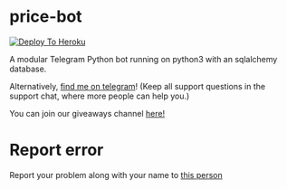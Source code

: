 # price-bot

[![Deploy To Heroku](https://www.herokucdn.com/deploy/button.svg)](https://dashboard.heroku.com/new?template=https://github.com/Divyansh-Choudhary/price-bot)

A modular Telegram Python bot running on python3 with an sqlalchemy database.


Alternatively, [find me on telegram](https://t.me/divyans_hchoudhary)! (Keep all support questions in the support chat, where more people can help you.)

You can join our giveaways channel [here!](https://t.me/infinitegiveaways)

# Report error
Report your problem along with your name to [this person](https://t.me/divyansh_choudhary)

